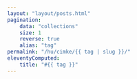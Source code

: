 ```yaml
---
layout: "layout/posts.html"
pagination:
    data: "collections"
    size: 1
    reverse: true
    alias: "tag"
permalink: "/hu/cimke/{{ tag | slug }}/"
eleventyComputed:
    title: "#{{ tag }}"
---
```

